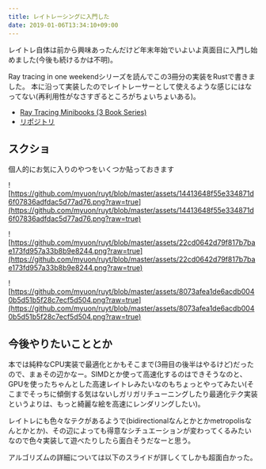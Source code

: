 ```yaml
---
title: レイトレーシングに入門した
date: 2019-01-06T13:34:10+09:00
---
```


レイトレ自体は前から興味あったんだけど年末年始でいよいよ真面目に入門し始めました(今後も続けるかは不明)。

Ray tracing in one weekendシリーズを読んでこの3冊分の実装をRustで書きました。
本に沿って実装したのでレイトレーサーとして使えるような感じにはなってない(再利用性がなさすぎるところがちょいちょいある)。

- [Ray Tracing Minibooks (3 Book Series)](https://www.amazon.co.jp/gp/product/B0785N5QTC/ref=series_rw_dp_sw)
- [リポジトリ](https://github.com/myuon/ruyt)

## スクショ

個人的にお気に入りのやつをいくつか貼っておきます

![https://github.com/myuon/ruyt/blob/master/assets/14413648f55e334871d6f07836adfdac5d77ad76.png?raw=true](https://github.com/myuon/ruyt/blob/master/assets/14413648f55e334871d6f07836adfdac5d77ad76.png?raw=true)


![https://github.com/myuon/ruyt/blob/master/assets/22cd0642d79f817b7bae173fd957a33b8b9e8244.png?raw=true](https://github.com/myuon/ruyt/blob/master/assets/22cd0642d79f817b7bae173fd957a33b8b9e8244.png?raw=true)

![https://github.com/myuon/ruyt/blob/master/assets/8073afea1de6acdb0040b5d51b5f28c7ecf5d504.png?raw=true](https://github.com/myuon/ruyt/blob/master/assets/8073afea1de6acdb0040b5d51b5f28c7ecf5d504.png?raw=true)

## 今後やりたいこととか

本では純粋なCPU実装で最適化とかもそこまで(3冊目の後半はやるけど)だったので、まぁその辺かなー。SIMDとか使って高速化するのはできそうなのと、GPUを使ったちゃんとした高速レイトレみたいなのもちょっとやってみたい(そこまでそっちに傾倒する気はないしガリガリチューニングしたり最適化テク実装というよりは、もっと綺麗な絵を高速にレンダリングしたい)。

レイトレにも色々なテクがあるようで(bidirectionalなんとかとかmetropolisなんとかとか)、その辺によっても得意なシチュエーションが変わってくるみたいなので色々実装して遊べたりしたら面白そうだなーと思う。

アルゴリズムの詳細については以下のスライドが詳しくてしかも超面白かった。

<script async class="speakerdeck-embed" data-id="4b7909e99889472386a8dea2f0a9b5aa" data-ratio="1.77777777777778" src="//speakerdeck.com/assets/embed.js"></script>
